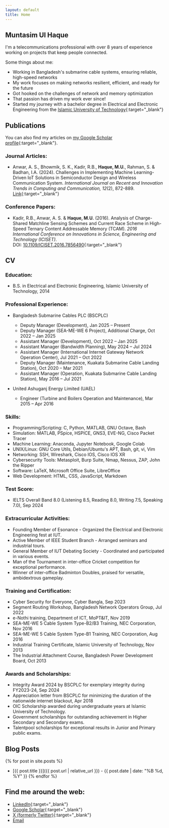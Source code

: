 ```yaml
---
layout: default
title: Home
---
```


## Muntasim Ul Haque

I'm a telecommunications professional with over 8 years of experience working on projects that keep people connected.

Some things about me:
* Working in Bangladesh's submarine cable systems, ensuring reliable, high-speed networks
* My work focuses on making networks resilient, efficient, and ready for the future
* Got hooked on the challenges of network and memory optimization
* That passion has driven my work ever since!
* Started my journey with a bachelor degree in Electrical and Electronic Engineering from the [Islamic University of Technology](https://www.iutoic-dhaka.edu/){:target="_blank"}

## Publications

You can also find my articles on [my Google Scholar profile](https://scholar.google.com/citations?hl=en&user=XO3Zz1EAAAAJ&view_op=list_works&authuser=3&sortby=pubdate){:target="_blank"}.

### Journal Articles:
* Anwar, A. S., Bhowmik, S. K., Kadir, R.B., **Haque, M.U.**, Rahman, S. & Badhan, I.A. (2024). Challenges in Implementing Machine Learning-Driven IoT Solutions in Semiconductor Design and Wireless Communication System. *International Journal on Recent and Innovation Trends in Computing and Communication, 12*(2), 872-889.  
  [Link](https://ijritcc.org/index.php/ijritcc/article/view/11127){:target="_blank"}

### Conference Papers:
* Kadir, R.B., Anwar, A. S. & **Haque, M.U.** (2016). Analysis of Charge-Shared Matchline Sensing Schemes and Current Race Scheme in High-Speed Ternary Content Addressable Memory (TCAM). *2016 International Conference on Innovations in Science, Engineering and Technology (ICISET)*.  
  DOI: [10.1109/ICISET.2016.7856490](https://doi.org/10.1109/ICISET.2016.7856490){:target="_blank"}

## CV

### Education:
* B.S. in Electrical and Electronic Engineering, Islamic University of Technology, 2014

### Professional Experience:  
* Bangladesh Submarine Cables PLC (BSCPLC)
	* Deputy Manager (Development), Jan 2025 – Present
	* Deputy Manager (SEA-ME-WE 6 Project), Additional Charge, Oct 2022 – Jan 2025
	* Assistant Manager (Development), Oct 2022 – Jan 2025
	* Assistant Manager (Bandwidth Planning), May 2024 – Jul 2024
	* Assistant Manager (International Internet Gateway Network Operation Center), Jul 2021 – Oct 2022
	* Deputy Manager (Maintenance, Kuakata Submarine Cable Landing Station), Oct 2020 – Mar 2021
	* Assistant Manager (Operation, Kuakata Submarine Cable Landing Station), May 2016 – Jul 2021

* United Ashuganj Energy Limited (UAEL)
	* Engineer (Turbine and Boilers Operation and Maintenance), Mar 2015 – Apr 2016

### Skills:
* Programming/Scripting: C, Python, MATLAB, GNU Octave, Bash
* Simulation: MATLAB, PSpice, HSPICE, GNS3, EVE-NG, Cisco Packet Tracer
* Machine Learning: Anaconda, Jupyter Notebook, Google Colab
* UNIX/Linux: GNU Core Utils, Debian/Ubuntu's APT, Bash, git, vi, Vim
* Networking: SSH, Wireshark, Cisco IOS, Cisco IOS XR
* Cybersecurity Tools: Metasploit, Burp Suite, Nmap, Nessus, ZAP, John the Ripper
* Software: LaTeX, Microsoft Office Suite, LibreOffice
* Web Development: HTML, CSS, JavaScript, Markdown

### Test Score:
* IELTS Overall Band 8.0 (Listening 8.5, Reading 8.0, Writing 7.5, Speaking 7.0), Sep 2024

### Extracurricular Activities:
* Founding Member of Esonance - Organized the Electrical and Electronic Engineering fest at IUT.
* Active Member of IEEE Student Branch - Arranged seminars and industrial tours.
* General Member of IUT Debating Society - Coordinated and participated in various events.
* Man of the Tournament in inter-office Cricket competition for exceptional performance.
* Winner of inter-office Badminton Doubles, praised for versatile, ambidextrous gameplay.

### Training and Certification:
* Cyber Security for Everyone, Cyber Bangla, Sep 2023
* Segment Routing Workshop, Bangladesh Network Operators Group, Jul 2022
* e-Nothi training, Department of ICT, MoPT&IT, Nov 2019
* SEA-ME-WE 5 Cable System Type-B2/B3 Training, NEC Corporation, Nov 2016
* SEA-ME-WE 5 Cable System Type-B1 Training, NEC Corporation, Aug 2016
* Industrial Training Certificate, Islamic University of Technology, Nov 2013
* The Industrial Attachment Course, Bangladesh Power Development Board, Oct 2013

### Awards and Scholarships:
* Integrity Award 2024 by BSCPLC for exemplary integrity during FY2023-24, Sep 2024
* Appreciation letter from BSCPLC for minimizing the duration of the nationwide internet blackout, Apr 2018
* OIC Scholarship awarded during undergraduate years at Islamic University of Technology.
* Government scholarships for outstanding achievement in Higher Secondary and Secondary exams.
* Talentpool scholarships for exceptional results in Junior and Primary public exams.

## Blog Posts

{% for post in site.posts %}
* [{{ post.title }}]({{ post.url | relative_url }}) - {{ post.date | date: "%B %d, %Y" }}
{% endfor %}

## Find me around the web:
* [LinkedIn](https://www.linkedin.com/in/muntasimulhaque/){:target="_blank"}
* [Google Scholar](https://scholar.google.com/citations?hl=en&user=XO3Zz1EAAAAJ&view_op=list_works&authuser=3&sortby=pubdate){:target="_blank"}
* [X (formerly Twitter)](https://x.com/muntasimulhaque){:target="_blank"}
* [Email](mailto:muntasim.u.h@gmail.com)